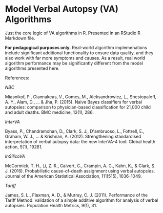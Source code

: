 # Model Verbal Autopsy (VA) Algorithms
Just the core logic of VA algorithms in R. Presented in an RStudio R Markdown file.

**For pedagogical purposes only.** Real-world algorithm implemenations include significant additional functionality to ensure data quality, and they also work with far more symptoms and causes. As a result, real world algorithm performance may be significantly different from the model algorithms presented here.

References:

*NBC*

Miasnikof, P., Giannakeas, V., Gomes, M., Aleksandrowicz, L., Shestopaloff, A. Y., Alam, D., ... & Jha, P. (2015). Naive Bayes classifiers for verbal autopsies: comparison to physician-based classification for 21,000 child and adult deaths. BMC medicine, 13(1), 286.  

*InterVA*

Byass, P., Chandramohan, D., Clark, S. J., D'ambruoso, L., Fottrell, E., Graham, W. J., ... & Krishnan, A. (2012). Strengthening standardised interpretation of verbal autopsy data: the new InterVA-4 tool. Global health action, 5(1), 19281.  

*InSilicoVA*

McCormick, T. H., Li, Z. R., Calvert, C., Crampin, A. C., Kahn, K., & Clark, S. J. (2016). Probabilistic cause-of-death assignment using verbal autopsies. Journal of the American Statistical Association, 111(515), 1036-1049.

*Tariff*

James, S. L., Flaxman, A. D., & Murray, C. J. (2011). Performance of the Tariff Method: validation of a simple additive algorithm for analysis of verbal autopsies. Population Health Metrics, 9(1), 31.


